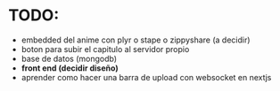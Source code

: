 # TODO:
* embedded del anime con plyr o stape o zippyshare (a decidir)
* boton para subir el capitulo al servidor propio
* base de datos (mongodb)
* **front end (decidir diseño)**
* aprender como hacer una barra de upload con websocket en nextjs
